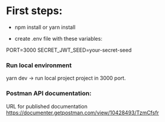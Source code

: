 # First steps:

- npm install or yarn install

- create .env file with these variables:

PORT=3000
SECRET_JWT_SEED=your-secret-seed

### Run local environment
yarn dev -> run local project project in 3000 port.

### Postman API documentation:

URL for published documentation
https://documenter.getpostman.com/view/10428493/TzmCfsfr